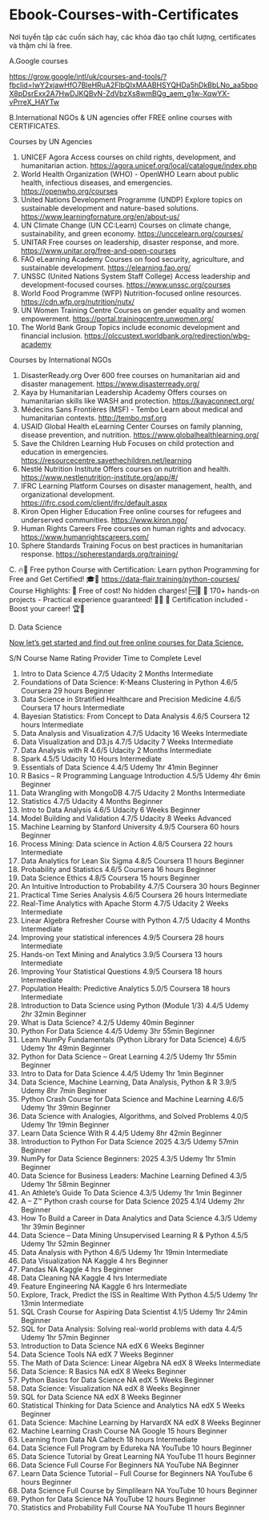 # Ebook-Courses-with-Certificates
Nơi tuyển tập các cuốn sách hay, các khóa đào tạo chất lượng, certificates và thậm chí là free.

A.Google courses

https://grow.google/intl/uk/courses-and-tools/?fbclid=IwY2xjawHfO7BleHRuA2FlbQIxMAABHSYQHDa5hDkBbLNo_aa5bpoX8pDsrExx2A7HwDJKQBvN-ZdVbzXs8wmBQg_aem_g1w-XqwYX-vPrreX_HAYTw

B.International NGOs & UN agencies offer FREE online courses with CERTIFICATES.

Courses by UN Agencies
1. UNICEF Agora
Access courses on child rights, development, and humanitarian action.
https://agora.unicef.org/local/catalogue/index.php
2. World Health Organization (WHO) - OpenWHO
Learn about public health, infectious diseases, and emergencies.
https://openwho.org/courses
3. United Nations Development Programme (UNDP)
Explore topics on sustainable development and nature-based solutions.
https://www.learningfornature.org/en/about-us/
4. UN Climate Change (UN CC:Learn)
Courses on climate change, sustainability, and green economy.
https://unccelearn.org/courses/
5. UNITAR
Free courses on leadership, disaster response, and more.
https://www.unitar.org/free-and-open-courses
6. FAO eLearning Academy
Courses on food security, agriculture, and sustainable development.
https://elearning.fao.org/
7. UNSSC (United Nations System Staff College)
Access leadership and development-focused courses.
https://www.unssc.org/courses
8. World Food Programme (WFP)
Nutrition-focused online resources.
https://cdn.wfp.org/nutrition/nutx/
9. UN Women Training Centre
Courses on gender equality and women empowerment.
https://portal.trainingcentre.unwomen.org/
10. The World Bank Group
Topics include economic development and financial inclusion.
https://olccustext.worldbank.org/redirection/wbg-academy

Courses by International NGOs
1. DisasterReady.org
Over 600 free courses on humanitarian aid and disaster management.
https://www.disasterready.org/
2. Kaya by Humanitarian Leadership Academy
Offers courses on humanitarian skills like WASH and protection.
https://kayaconnect.org/
3. Médecins Sans Frontières (MSF) - Tembo
Learn about medical and humanitarian contexts.
http://tembo.msf.org
4. USAID Global Health eLearning Center
Courses on family planning, disease prevention, and nutrition.
https://www.globalhealthlearning.org/
5. Save the Children Learning Hub
Focuses on child protection and education in emergencies.
https://resourcecentre.savethechildren.net/learning
6. Nestlé Nutrition Institute
Offers courses on nutrition and health.
https://www.nestlenutrition-institute.org/app/#/
7. IFRC Learning Platform
Courses on disaster management, health, and organizational development.
https://ifrc.csod.com/client/ifrc/default.aspx
8. Kiron Open Higher Education
Free online courses for refugees and underserved communities.
https://www.kiron.ngo/
9. Human Rights Careers
Free courses on human rights and advocacy.
https://www.humanrightscareers.com/
10. Sphere Standards Training
Focus on best practices in humanitarian response.
https://spherestandards.org/training/


C. 🔥📘 Free python Course with Certification: Learn python Programming for Free and Get Certified! 🎓🚀
https://data-flair.training/python-courses/
Course Highlights:
🔹 Free of cost! No hidden charges! 🆓💸
🔹 170+ hands-on projects - Practical experience guaranteed! 🤖💼
🔹 Certification included - Boost your career! 🏆🚀

D. Data Science

[Now let’s get started and find out free online courses for Data Science.](https://www.mltut.com/free-online-courses-for-data-science/?fbclid=IwY2xjawHe4DFleHRuA2FlbQIxMAABHRiQBLJQJd3FxFNT-dgNiObO8vG-XapUtkFNfnzm--nk1hmVKRUF77xwTw_aem_nwRTehVjkJEGykZ22ZL7hA)

S/N	Course Name	Rating	Provider	Time to Complete	Level
1.	Intro to Data Science	4.7/5	Udacity	2 Months	Intermediate
2.	Foundations of Data Science: K-Means Clustering in Python	4.6/5	Coursera	29 hours	Beginner
3.	Data Science in Stratified Healthcare and Precision Medicine	4.6/5	Coursera	17 hours	Intermediate 
4.	Bayesian Statistics: From Concept to Data Analysis	4.6/5	Coursera	12 hours 	Intermediate
5.	Data Analysis and Visualization	4.7/5	Udacity	16 Weeks	Intermediate
6.	Data Visualization and D3.js	4.7/5	Udacity	7 Weeks	Intermediate
7.	Data Analysis with R	4.6/5	Udacity	2 Months	Intermediate
8.	Spark	4.5/5	Udacity	10 Hours	Intermediate
9.	Essentials of Data Science	4.4/5	Udemy	1hr 41min	Beginner
10.	R Basics – R Programming Language Introduction	4.5/5	Udemy	4hr 6min	Beginner
11.	Data Wrangling with MongoDB	4.7/5	Udacity	2 Months	Intermediate
12.	Statistics	4.7/5	Udacity	4 Months	Beginner
13.	Intro to Data Analysis	4.6/5	Udacity	6 Weeks	Beginner
14.	Model Building and Validation	4.7/5	Udacity	8 Weeks	Advanced
15.	Machine Learning by Stanford University	4.9/5	Coursera	60 hours	Beginner
16.	Process Mining: Data science in Action	4.8/5	Coursera	22 hours 	Intermediate
17.	Data Analytics for Lean Six Sigma	4.8/5	Coursera	11 hours	Beginner
18.	Probability and Statistics	4.6/5	Coursera	16 hours	Beginner
19.	Data Science Ethics	4.8/5	Coursera	15 hours	Beginner
20.	An Intuitive Introduction to Probability	4.7/5	Coursera	30 hours	Beginner
21.	Practical Time Series Analysis	4.6/5	Coursera	26 hours 	Intermediate
22.	Real-Time Analytics with Apache Storm	4.7/5	Udacity	2 Weeks	Intermediate
23.	Linear Algebra Refresher Course with Python	4.7/5	Udacity	 4 Months	Intermediate
24.	Improving your statistical inferences	4.9/5	Coursera	28 hours	Intermediate
25.	Hands-on Text Mining and Analytics	3.9/5	Coursera	13 hours 	Intermediate
26.	Improving Your Statistical Questions	4.9/5	Coursera	18 hours	Intermediate
27.	Population Health: Predictive Analytics	5.0/5	Coursera	18 hours	Intermediate
28.	Introduction to Data Science using Python (Module 1/3)	4.4/5	Udemy	2hr 32min	Beginner
29.	What is Data Science?	4.2/5	Udemy	40min	Beginner
30.	Python For Data Science	4.4/5	Udemy	3hr 55min	Beginner
31.	Learn NumPy Fundamentals (Python Library for Data Science)	4.6/5	Udemy	1hr 49min	Beginner
32.	Python for Data Science – Great Learning	4.2/5	Udemy	1hr 55min	Beginner
33.	Intro to Data for Data Science	4.4/5	Udemy	1hr 1min	Beginner
34.	Data Science, Machine Learning, Data Analysis, Python & R	3.9/5	Udemy	8hr 7min	Beginner
35.	Python Crash Course for Data Science and Machine Learning	4.6/5	Udemy	1hr 39min	Beginner
36.	Data Science with Analogies, Algorithms, and Solved Problems	4.0/5	Udemy	1hr 19min	Beginner
37.	Learn Data Science With R	4.4/5	Udemy	8hr 42min	Beginner
38.	Introduction to Python For Data Science 2025	4.3/5	Udemy	57min	Beginner
39.	NumPy for Data Science Beginners: 2025	4.3/5	Udemy	1hr 51min	Beginner
40.	Data Science for Business Leaders: Machine Learning Defined	4.3/5	Udemy	1hr 58min	Beginner
41.	An Athlete’s Guide To Data Science	4.3/5	Udemy	1hr 1min	Beginner
42.	A – Z™ Python crash course for Data Science 2025	4.1/4	Udemy	2hr	Beginner
43.	How To Build a Career in Data Analytics and Data Science	4.3/5	Udemy	1hr 39min 	Beginner
44.	Data Science – Data Mining Unsupervised Learning R & Python	4.5/5	Udemy	1hr 52min 	Beginner
45.	Data Analysis with Python	4.6/5	Udemy	1hr 19min	Intermediate
46.	Data Visualization	NA	Kaggle	4 hrs	Beginner
47.	Pandas	NA	Kaggle	4 hrs	Beginner
48.	Data Cleaning	NA	Kaggle	4 hrs	Intermediate
49.	Feature Engineering	NA	Kaggle	6 hrs	Intermediate
50.	Explore, Track, Predict the ISS in Realtime With Python	4.5/5	Udemy	1hr 13min	Intermediate
51.	SQL Crash Course for Aspiring Data Scientist	4.1/5	Udemy	1hr 24min 	Beginner
52.	SQL for Data Analysis: Solving real-world problems with data	4.4/5	Udemy	1hr 57min	Beginner
53.	Introduction to Data Science	NA	edX	6 Weeks	Beginner
54.	Data Science Tools	NA	edX	7 Weeks	Beginner
55.	The Math of Data Science: Linear Algebra	NA	edX	8 Weeks	Intermediate
56.	Data Science: R Basics	NA	edX	8 Weeks	Beginner
57.	Python Basics for Data Science	NA	edX	5 Weeks	Beginner
58.	Data Science: Visualization	NA	edX	8 Weeks	Beginner
59.	SQL for Data Science	NA	edX	8 Weeks	Beginner
60.	Statistical Thinking for Data Science and Analytics	NA	edX	5 Weeks	Beginner
61.	Data Science: Machine Learning by HarvardX	NA	edX	8 Weeks	Beginner
62.	Machine Learning Crash Course	NA	Google	15 hours	Beginner
63.	Learning from Data	NA	Caltech	18 hours	Intermediate
64.	Data Science Full Program by Edureka	NA	YouTube	10 hours	Beginner
65.	Data Science Tutorial by Great Learning	NA	YouTube	11 hours	Beginner
66.	Data Science Full Course For Beginners	NA	YouTube	NA	Beginner
67.	Learn Data Science Tutorial – Full Course for Beginners	NA	YouTube	6 hours	Beginner
68.	Data Science Full Course by Simplilearn	NA	YouTube	10 hours	Beginner
69.	Python for Data Science	NA	YouTube	12 hours	Beginner
70.	Statistics and Probability Full Course	NA	YouTube	11 hours	Beginner

